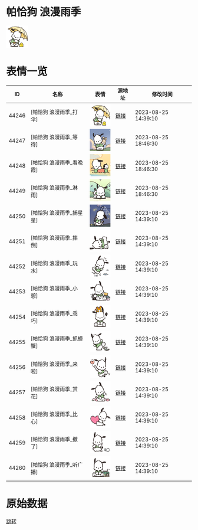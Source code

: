 # 帕恰狗 浪漫雨季

<img src="./cover.png" height="60" alt="cover" />

# 表情一览

|ID|名称|表情|源地址|修改时间|
|----|----|----|----|----|
|44246|[帕恰狗 浪漫雨季_打伞]|<img src="./pic/044246_%5B帕恰狗 浪漫雨季_打伞%5D.png" height="60" alt="打伞"/>|[链接](https://i0.hdslb.com/bfs/garb/1fa26e1b0058ee43f7f5cae457191ede0297e391.png)|2023-08-25 14:39:10|
|44247|[帕恰狗 浪漫雨季_等待]|<img src="./pic/044247_%5B帕恰狗 浪漫雨季_等待%5D.png" height="60" alt="等待"/>|[链接](https://i0.hdslb.com/bfs/garb/2c1840f53eb781203efe6dc7e85d3aac8d8900e0.png)|2023-08-25 18:46:30|
|44248|[帕恰狗 浪漫雨季_看晚霞]|<img src="./pic/044248_%5B帕恰狗 浪漫雨季_看晚霞%5D.png" height="60" alt="看晚霞"/>|[链接](https://i0.hdslb.com/bfs/garb/4188880b85b79a1b73586f1c924e20bd06150fe6.png)|2023-08-25 18:46:30|
|44249|[帕恰狗 浪漫雨季_淋雨]|<img src="./pic/044249_%5B帕恰狗 浪漫雨季_淋雨%5D.png" height="60" alt="淋雨"/>|[链接](https://i0.hdslb.com/bfs/garb/0f8f8cfbe00ad122851275e585784ac27c3902ca.png)|2023-08-25 18:46:30|
|44250|[帕恰狗 浪漫雨季_捕星星]|<img src="./pic/044250_%5B帕恰狗 浪漫雨季_捕星星%5D.png" height="60" alt="捕星星"/>|[链接](https://i0.hdslb.com/bfs/garb/db7bfcb938be43b87bd660a2a6e1a03998b73c89.png)|2023-08-25 14:39:10|
|44251|[帕恰狗 浪漫雨季_摔倒]|<img src="./pic/044251_%5B帕恰狗 浪漫雨季_摔倒%5D.png" height="60" alt="摔倒"/>|[链接](https://i0.hdslb.com/bfs/garb/a7cd32e52e05868f884d1c1b0e7e251a3ba42944.png)|2023-08-25 14:39:10|
|44252|[帕恰狗 浪漫雨季_玩水]|<img src="./pic/044252_%5B帕恰狗 浪漫雨季_玩水%5D.png" height="60" alt="玩水"/>|[链接](https://i0.hdslb.com/bfs/garb/857132f1f2140b0bb3ae7dc1f0a6747098bd025f.png)|2023-08-25 14:39:10|
|44253|[帕恰狗 浪漫雨季_小憩]|<img src="./pic/044253_%5B帕恰狗 浪漫雨季_小憩%5D.png" height="60" alt="小憩"/>|[链接](https://i0.hdslb.com/bfs/garb/2dc5293415d42b1c200ec97be85ead7394ae6c07.png)|2023-08-25 14:39:10|
|44254|[帕恰狗 浪漫雨季_乖巧]|<img src="./pic/044254_%5B帕恰狗 浪漫雨季_乖巧%5D.png" height="60" alt="乖巧"/>|[链接](https://i0.hdslb.com/bfs/garb/c014a9aa0aab25554e93ac3b5607ac5ee9d69031.png)|2023-08-25 14:39:10|
|44255|[帕恰狗 浪漫雨季_抓螃蟹]|<img src="./pic/044255_%5B帕恰狗 浪漫雨季_抓螃蟹%5D.png" height="60" alt="抓螃蟹"/>|[链接](https://i0.hdslb.com/bfs/garb/b65858b852f70ea7e4c2a1837d6e4c0963bd4527.png)|2023-08-25 14:39:10|
|44256|[帕恰狗 浪漫雨季_来啦]|<img src="./pic/044256_%5B帕恰狗 浪漫雨季_来啦%5D.png" height="60" alt="来啦"/>|[链接](https://i0.hdslb.com/bfs/garb/c38382cc911b4dc54600d99133b8d8ed2b0a7f4f.png)|2023-08-25 14:39:10|
|44257|[帕恰狗 浪漫雨季_赏花]|<img src="./pic/044257_%5B帕恰狗 浪漫雨季_赏花%5D.png" height="60" alt="赏花"/>|[链接](https://i0.hdslb.com/bfs/garb/3361345070446e911e6a3bd01a7e26b182067dc9.png)|2023-08-25 14:39:10|
|44258|[帕恰狗 浪漫雨季_比心]|<img src="./pic/044258_%5B帕恰狗 浪漫雨季_比心%5D.png" height="60" alt="比心"/>|[链接](https://i0.hdslb.com/bfs/garb/f85486b4d49e8982a4a1b949ffa6cabf799295cd.png)|2023-08-25 14:39:10|
|44259|[帕恰狗 浪漫雨季_撤了]|<img src="./pic/044259_%5B帕恰狗 浪漫雨季_撤了%5D.png" height="60" alt="撤了"/>|[链接](https://i0.hdslb.com/bfs/garb/8c5a9e928034a76c68a79bcc6b5a39d269f1b416.png)|2023-08-25 14:39:10|
|44260|[帕恰狗 浪漫雨季_听广播]|<img src="./pic/044260_%5B帕恰狗 浪漫雨季_听广播%5D.png" height="60" alt="听广播"/>|[链接](https://i0.hdslb.com/bfs/garb/2fb8eb0ebfbedca7f2d5288b38a8918d822e97fa.png)|2023-08-25 14:39:10|

# 原始数据

[跳转](./raw.json)

